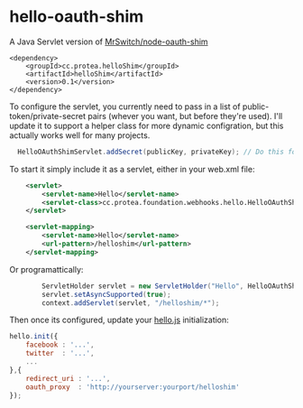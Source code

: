# hello-oauth-shim
A Java Servlet version of [MrSwitch/node-oauth-shim](https://github.com/MrSwitch/node-oauth-shim)

```
<dependency>
    <groupId>cc.protea.helloShim</groupId>
    <artifactId>helloShim</artifactId>
    <version>0.1</version>
</dependency>
```

To configure the servlet, you currently need to pass in a list of public-token/private-secret pairs (whever you want, but before they're used). I'll update it to support a helper class for more dynamic configration, but this actually works well for many projects.

```java
  HelloOAuthShimServlet.addSecret(publicKey, privateKey); // Do this for each social network you want to support
```

To start it simply include it as a servlet, either in your web.xml file:

```xml
    <servlet>
        <servlet-name>Hello</servlet-name>
        <servlet-class>cc.protea.foundation.webhooks.hello.HelloOAuthShimServlet</servlet-class>
    </servlet>

    <servlet-mapping>
        <servlet-name>Hello</servlet-name>
        <url-pattern>/helloshim</url-pattern>
    </servlet-mapping>
```

Or programattically:

```java
    	ServletHolder servlet = new ServletHolder("Hello", HelloOAuthShimServlet.class);
    	servlet.setAsyncSupported(true);
    	context.addServlet(servlet, "/helloshim/*");
```

Then once its configured, update your [hello.js](https://github.com/MrSwitch/hello.js) initialization:

```js
hello.init({ 
	facebook : '...',
	twitter  : '...',
	...
},{
	redirect_uri : '...',
	oauth_proxy  : 'http://yourserver:yourport/helloshim'
});
```
